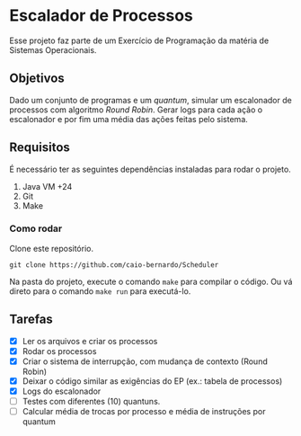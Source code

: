 # Escalador de Processos

Esse projeto faz parte de um Exercício de Programação da matéria de Sistemas Operacionais.

## Objetivos

Dado um conjunto de programas e um _quantum_, simular um escalonador de processos com algoritmo _Round Robin_. Gerar logs para cada ação o escalonador e por fim uma média das ações feitas pelo sistema.

## Requisitos
É necessário ter as seguintes dependências instaladas para rodar o projeto.
1. Java VM +24
2. Git
3. Make

### Como rodar

Clone este repositório.
```shell
git clone https://github.com/caio-bernardo/Scheduler
```

Na pasta do projeto, execute o comando `make` para compilar o código. Ou vá direto para o comando `make run` para executá-lo.

## Tarefas
- [x] Ler os arquivos e criar os processos
- [x] Rodar os processos
- [x] Criar o sistema de interrupção, com mudança de contexto (Round Robin)
- [x] Deixar o código similar as exigências do EP (ex.: tabela de processos)
- [x] Logs do escalonador
- [ ] Testes com diferentes (10) quantuns.
- [ ] Calcular média de trocas por processo e média de instruções por quantum